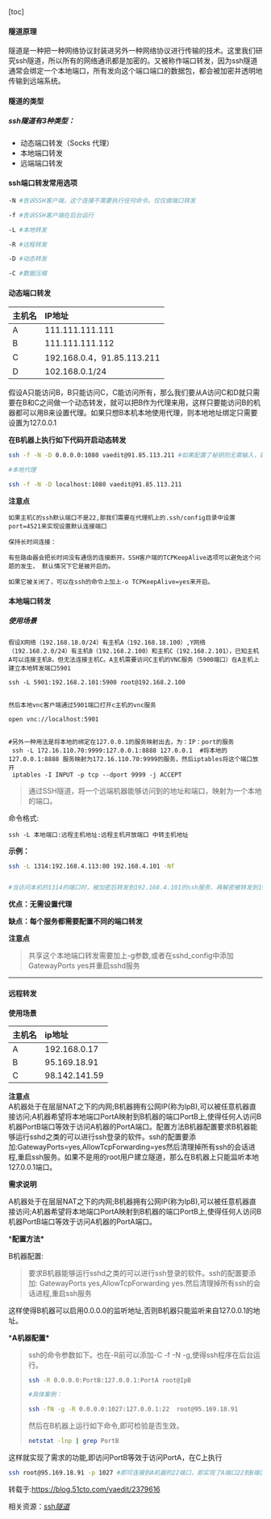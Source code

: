 [toc]





#### 隧道原理

隧道是一种把一种网络协议封装进另外一种网络协议进行传输的技术。这里我们研究ssh隧道，所以所有的网络通讯都是加密的。又被称作端口转发，因为ssh隧道通常会绑定一个本地端口，所有发向这个端口端口的数据包，都会被加密并透明地传输到远端系统。

#### 隧道的类型

##### ssh隧道有3种类型：

- 动态端口转发（Socks 代理）
- 本地端口转发
- 远端端口转发

#### ssh端口转发常用选项

```bash
-N #告诉SSH客户端，这个连接不需要执行任何命令。仅仅做端口转发

-f #告诉SSH客户端在后台运行

-L #本地转发

-R #远程转发

-D #动态转发

-C #数据压缩
```

#### 动态端口转发

| 主机名 | IP地址                     |
| :----- | :------------------------- |
| A      | 111.111.111.111            |
| B      | 111.111.111.112            |
| C      | 192.168.0.4，91.85.113.211 |
| D      | 102.168.0.1/24             |

假设A只能访问B，B只能访问C，C能访问所有，那么我们要从A访问C和D就只需要在B和C之间做一个动态转发，就可以把B作为代理来用，这样只要能访问B的机器都可以用B来设置代理。如果只想B本机本地使用代理，则本地地址绑定只需要设置为127.0.0.1

**在B机器上执行如下代码开启动态转发**

```bash
ssh -f -N -D 0.0.0.0:1080 vaedit@91.85.113.211 #如果配置了秘钥则无需输入，如果没秘钥则需要输入密码验证

#本地代理

ssh -f -N -D localhost:1080 vaedit@91.85.113.211
```

**注意点**

```
如果主机C的ssh默认端口不是22,那我们需要在代理机上的.ssh/config目录中设置port=4521来实现设置默认连接端口

保持长时间连接：

有些路由器会把长时间没有通信的连接断开。SSH客户端的TCPKeepAlive选项可以避免这个问题的发生， 默认情况下它是被开启的。

如果它被关闭了，可以在ssh的命令上加上-o TCPKeepAlive=yes来开启。
```

#### 本地端口转发

##### 使用场景

```shell
假设X网络（192.168.18.0/24）有主机A（192.168.18.100）,Y网络（192.168.2.0/24）有主机B（192.168.2.100）和主机C（192.168.2.101），已知主机A可以连接主机B，但无法连接主机C。A主机需要访问C主机的VNC服务（5900端口）在A主机上建立本地转发端口5901  

ssh -L 5901:192.168.2.101:5900 root@192.168.2.100 


然后本地vnc客户端通过5901端口打开c主机的vnc服务 

open vnc://localhost:5901


#另外一种用法是将本地的绑定在127.0.0.1的服务映射出去，为：IP：port的服务
 ssh -L 172.16.110.70:9999:127.0.0.1:8888 127.0.0.1  #将本地的127.0.0.1:8888 服务映射为172.16.110.70:9999的服务，然后iptables将这个端口放开
 iptables -I INPUT -p tcp --dport 9999 -j ACCEPT
```

> 通过SSH隧道，将一个远端机器能够访问到的地址和端口，映射为一个本地的端口。

命令格式:

```
ssh -L 本地端口:远程主机地址:远程主机开放端口 中转主机地址
```

**示例：**

```bash
ssh -L 1314:192.168.4.113:80 192.168.4.101 -Nf


#当访问本机的1314的端口时，被加密后转发到192.168.4.101的ssh服务，再解密被转发到192.168.4.113:80
```

**优点：无需设置代理**

**缺点：每个服务都需要配置不同的端口转发**

**注意点**

> 共享这个本地端口转发需要加上-g参数,或者在sshd_config中添加GatewayPorts yes并重启sshd服务

------

#### 远程转发

**使用场景**

| 主机名 | ip地址        |
| :----- | :------------ |
| A      | 192.168.0.17  |
| B      | 95.169.18.91  |
| C      | 98.142.141.59 |

**注意点** \
A机器处于在层层NAT之下的内网;B机器拥有公网IP(称为IpB),可以被任意机器直接访问;A机器希望将本地端口PortA映射到B机器的端口PortB上,使得任何人访问B机器PortB端口等效于访问A机器的PortA端口。配置方法B机器配置要求B机器能够运行sshd之类的可以进行ssh登录的软件。ssh的配置要添加:GatewayPorts=yes,AllowTcpForwarding=yes然后清理掉所有ssh的会话进程,重启ssh服务。如果不是用的root用户建立隧道，那么在B机器上只能监听本地127.0.0.1端口。

**需求说明**

A机器处于在层层NAT之下的内网;B机器拥有公网IP(称为IpB),可以被任意机器直接访问;A机器希望将本地端口PortA映射到B机器的端口PortB上,使得任何人访问B机器PortB端口等效于访问A机器的PortA端口。

***配置方法\***

B机器配置:

> 要求B机器能够运行sshd之类的可以进行ssh登录的软件。ssh的配置要添加:
> GatewayPorts yes,AllowTcpForwarding yes.然后清理掉所有ssh的会话进程,重启ssh服务

这样使得B机器可以启用0.0.0.0的监听地址,否则B机器只能监听来自127.0.0.1的地址。

***A机器配置\***

> ssh的命令参数如下。也在-R前可以添加-C -f -N -g,使得ssh程序在后台运行。
>
> ```bash
> ssh -R 0.0.0.0:PortB:127.0.0.1:PortA root@IpB
> 
> #具体案例：
> 
> ssh -fN -g -R 0.0.0.0:1027:127.0.0.1:22  root@95.169.18.91
> ```
>
> 然后在B机器上运行如下命令,即可检验是否生效。
>
> ```bash
> netstat -lnp | grep PortB
> ```

这样就实现了需求的功能,即访问PortB等效于访问PortA，在C上执行

```bash
ssh root@95.169.18.91 -p 1027 #即可连接到A机器的22端口，即实现了A端口22到B端口1027的映射
```

转载于:https://blog.51cto.com/vaedit/2379616

相关资源：[ssh*隧道*](https://download.csdn.net/download/weixin_38669628/11476555?spm=1001.2101.3001.5697)
